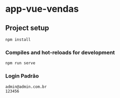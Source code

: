 # app-vue-vendas

## Project setup
```
npm install
```

### Compiles and hot-reloads for development
```
npm run serve
```


### Login Padrão
```
admin@admin.com.br
123456
